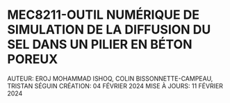 # MEC8211-OUTIL NUMÉRIQUE DE SIMULATION DE LA DIFFUSION DU SEL DANS UN PILIER EN BÉTON POREUX



AUTEUR: EROJ MOHAMMAD ISHOQ, COLIN BISSONNETTE-CAMPEAU, TRISTAN SÉGUIN
CRÉATION: 04 FÉVRIER 2024
MISE À JOURS: 11 FÉVRIER 2024
